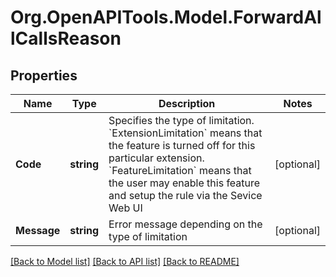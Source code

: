 
# Org.OpenAPITools.Model.ForwardAllCallsReason

## Properties

Name | Type | Description | Notes
------------ | ------------- | ------------- | -------------
**Code** | **string** | Specifies the type of limitation. &#x60;ExtensionLimitation&#x60; means that the feature is turned off for this particular extension. &#x60;FeatureLimitation&#x60; means that the user may enable this feature and setup the rule via the Sevice Web UI | [optional] 
**Message** | **string** | Error message depending on the type of limitation | [optional] 

[[Back to Model list]](../README.md#documentation-for-models)
[[Back to API list]](../README.md#documentation-for-api-endpoints)
[[Back to README]](../README.md)

